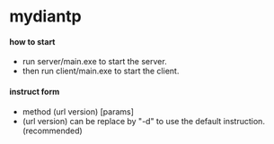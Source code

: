 # mydiantp
#### how to start
- run server/main.exe to start the server.
- then run client/main.exe to start the client.
#### instruct form
- method (url version) [params]
- (url version) can be replace by "-d" 
to use the default instruction.(recommended)